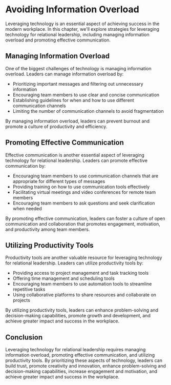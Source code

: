 Avoiding Information Overload
=========================================================================================

Leveraging technology is an essential aspect of achieving success in the modern workplace. In this chapter, we'll explore strategies for leveraging technology for relational leadership, including managing information overload and promoting effective communication.

Managing Information Overload
-----------------------------

One of the biggest challenges of technology is managing information overload. Leaders can manage information overload by:

* Prioritizing important messages and filtering out unnecessary information
* Encouraging team members to use clear and concise communication
* Establishing guidelines for when and how to use different communication channels
* Limiting the number of communication channels to avoid fragmentation

By managing information overload, leaders can prevent burnout and promote a culture of productivity and efficiency.

Promoting Effective Communication
---------------------------------

Effective communication is another essential aspect of leveraging technology for relational leadership. Leaders can promote effective communication by:

* Encouraging team members to use communication channels that are appropriate for different types of messages
* Providing training on how to use communication tools effectively
* Facilitating virtual meetings and video conferences for remote team members
* Encouraging team members to ask questions and seek clarification when needed

By promoting effective communication, leaders can foster a culture of open communication and collaboration that promotes engagement, motivation, and productivity among team members.

Utilizing Productivity Tools
----------------------------

Productivity tools are another valuable resource for leveraging technology for relational leadership. Leaders can utilize productivity tools by:

* Providing access to project management and task tracking tools
* Offering time management and scheduling tools
* Encouraging team members to use automation tools to streamline repetitive tasks
* Using collaborative platforms to share resources and collaborate on projects

By utilizing productivity tools, leaders can enhance problem-solving and decision-making capabilities, promote growth and development, and achieve greater impact and success in the workplace.

Conclusion
----------

Leveraging technology for relational leadership requires managing information overload, promoting effective communication, and utilizing productivity tools. By prioritizing these aspects of technology, leaders can build trust, promote creativity and innovation, enhance problem-solving and decision-making capabilities, increase engagement and motivation, and achieve greater impact and success in the workplace.
